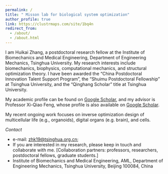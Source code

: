 ```yaml
---
permalink: /
title: " Misson lab for biological system optimization"
author_profile: true
link: https://clustrmaps.com/site/1bq4n
redirect_from: 
  - /about/
  - /about.html
---
```


I am Huikai Zhang, a postdoctoral research fellow at the Institute of Biomechanics and Medical Engineering, Department of Engineering Mechanics, Tsinghua University. My research interests include biomechanics, biophysics, computational mechanics, and structural optimization theory. I have been awarded the “China Postdoctoral Innovation Talent Support Program”, the “Shuimu Postdoctoral Fellowship” at Tsinghua University, and the “Qinghang Scholar” title at Tsinghua University.   

My academic profile can be found on [Google Scholar](https://scholar.google.com/citations?hl=en&user=l_1Pj34AAAAJ&view_op=list_works&sortby=pubdate), and my advisor is Professor Xi-Qiao Feng, whose profile is also available on [Google Scholar](https://scholar.google.com/citations?user=Hpg2NCcAAAAJ&hl=en).

My recent ongoing work focuses on inverse optimization design of multicellular life (e.g., organoids), digital organs (e.g. brain), and cells. 

*Contact*
 * e-mail: zhk19@tsinghua.org.cn;
 * If you are interested in my research, please keep in touch and collaborate with me. [Collaboration partners: professors, researchers, postdoctoral fellows, graduate students.]
 * Institute of Biomechanics and Medical Engineering, AML, Department of Engineering Mechanics, Tsinghua University, Beijing 100084, China

